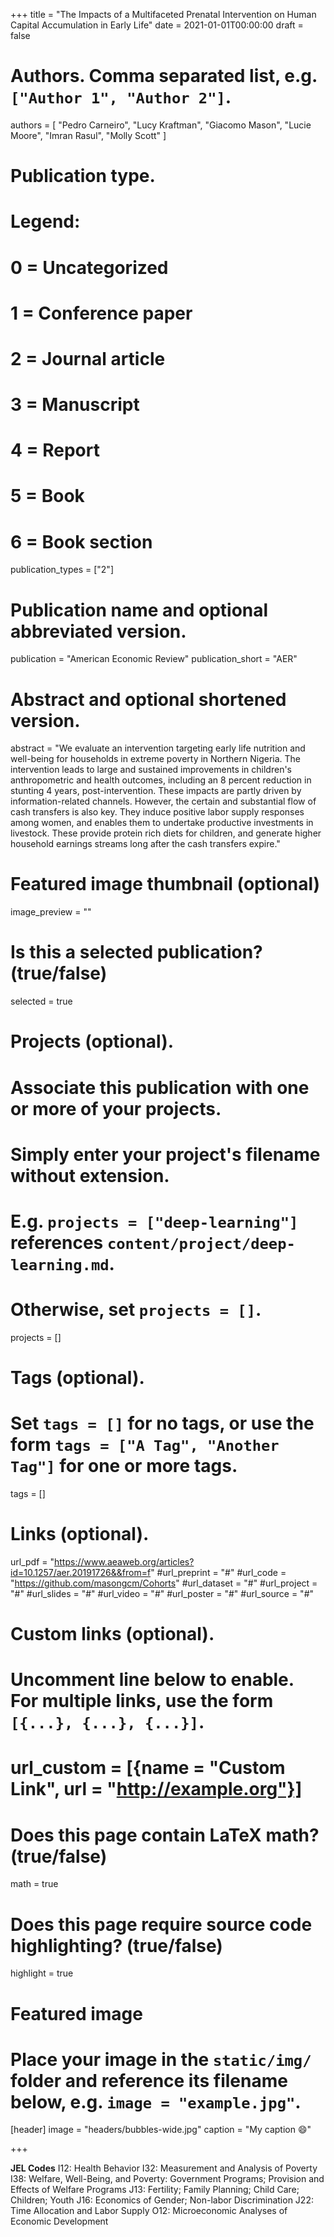 +++
title = "The Impacts of a Multifaceted Prenatal Intervention on Human Capital Accumulation in Early Life"
date = 2021-01-01T00:00:00
draft = false

# Authors. Comma separated list, e.g. `["Author 1", "Author 2"]`.
authors = [
  "Pedro Carneiro",
  "Lucy Kraftman",
  "Giacomo Mason",
  "Lucie Moore",
  "Imran Rasul",
  "Molly Scott"
]

# Publication type.
# Legend:
# 0 = Uncategorized
# 1 = Conference paper
# 2 = Journal article
# 3 = Manuscript
# 4 = Report
# 5 = Book
# 6 = Book section
publication_types = ["2"]

# Publication name and optional abbreviated version.
publication = "American Economic Review"
publication_short = "AER"

# Abstract and optional shortened version.
abstract = "We evaluate an intervention targeting early life nutrition and well-being for households in extreme poverty in Northern Nigeria. The intervention leads to large and sustained improvements in children's anthropometric and health outcomes, including an 8 percent reduction in stunting 4 years, post-intervention. These impacts are partly driven by information-related channels. However, the certain and substantial flow of cash transfers is also key. They induce positive labor supply responses among women, and enables them to undertake productive investments in livestock. These provide protein rich diets for children, and generate higher household earnings streams long after the cash transfers expire."

# Featured image thumbnail (optional)
image_preview = ""

# Is this a selected publication? (true/false)
selected = true

# Projects (optional).
#   Associate this publication with one or more of your projects.
#   Simply enter your project's filename without extension.
#   E.g. `projects = ["deep-learning"]` references `content/project/deep-learning.md`.
#   Otherwise, set `projects = []`.
projects = []

# Tags (optional).
#   Set `tags = []` for no tags, or use the form `tags = ["A Tag", "Another Tag"]` for one or more tags.
tags = []

# Links (optional).
url_pdf = "https://www.aeaweb.org/articles?id=10.1257/aer.20191726&&from=f"
#url_preprint = "#"
#url_code = "https://github.com/masongcm/Cohorts"
#url_dataset = "#"
#url_project = "#"
#url_slides = "#"
#url_video = "#"
#url_poster = "#"
#url_source = "#"

# Custom links (optional).
#   Uncomment line below to enable. For multiple links, use the form `[{...}, {...}, {...}]`.
# url_custom = [{name = "Custom Link", url = "http://example.org"}]

# Does this page contain LaTeX math? (true/false)
math = true

# Does this page require source code highlighting? (true/false)
highlight = true

# Featured image
# Place your image in the `static/img/` folder and reference its filename below, e.g. `image = "example.jpg"`.
[header]
image = "headers/bubbles-wide.jpg"
caption = "My caption :smile:"

+++

**JEL Codes**
I12: Health Behavior
I32: Measurement and Analysis of Poverty
I38: Welfare, Well-Being, and Poverty: Government Programs; Provision and Effects of Welfare Programs
J13: Fertility; Family Planning; Child Care; Children; Youth
J16: Economics of Gender; Non-labor Discrimination
J22: Time Allocation and Labor Supply
O12: Microeconomic Analyses of Economic Development
